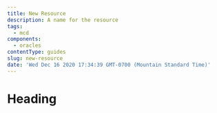 ```yaml
---
title: New Resource
description: A name for the resource
tags:
  - mcd
components:
  - oracles
contentType: guides
slug: new-resource
date: 'Wed Dec 16 2020 17:34:39 GMT-0700 (Mountain Standard Time)'
---
```

# Heading